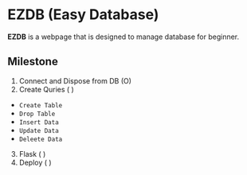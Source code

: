 # EZDB (Easy Database)

**EZDB** is a webpage that is designed to manage database for beginner.

## Milestone

1. Connect and Dispose from DB (O)
2. Create Quries ( )
- `Create Table`
- `Drop Table` 
- `Insert Data`
- `Update Data`
- `Deleete Data`
3. Flask ( )
4. Deploy ( )